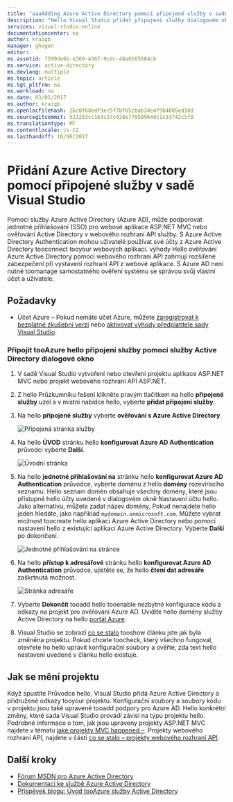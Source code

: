 ```yaml
---
title: "aaaAdding Azure Active Directory pomocí připojené služby v sadě Visual Studio | Microsoft Docs"
description: "Hello Visual Studio přidat připojení služby dialogovém okně Přidat služby Azure Active Directory"
services: visual-studio-online
documentationcenter: na
author: kraigb
manager: ghogen
editor: 
ms.assetid: f599de6b-e369-436f-9cdc-48a0165684cb
ms.service: active-directory
ms.devlang: multiple
ms.topic: article
ms.tgt_pltfrm: na
ms.workload: na
ms.date: 03/01/2017
ms.author: kraigb
ms.openlocfilehash: 26c8f68edf9ec5f7bf65cbab34e4f9b4085ed18d
ms.sourcegitcommit: 523283cc1b3c37c428e77850964dc1c33742c5f0
ms.translationtype: MT
ms.contentlocale: cs-CZ
ms.lasthandoff: 10/06/2017
---
```

# <a name="adding-an-azure-active-directory-by-using-connected-services-in-visual-studio"></a>Přidání Azure Active Directory pomocí připojené služby v sadě Visual Studio
Pomocí služby Azure Active Directory (Azure AD), může podporovat jednotné přihlašování (SSO) pro webové aplikace ASP.NET MVC nebo ověřování Active Directory v webového rozhraní API služby. S Azure Active Directory Authentication mohou uživatelé používat své účty z Azure Active Directory tooconnect tooyour webových aplikací. výhody Hello ověřování Azure Active Directory pomocí webového rozhraní API zahrnují rozšířené zabezpečení při vystavení rozhraní API z webové aplikace. S Azure AD není nutné toomanage samostatného ověření systému se správou svůj vlastní účet a uživatele.

## <a name="prerequisites"></a>Požadavky
- Účet Azure – Pokud nemáte účet Azure, můžete [zaregistrovat k bezplatné zkušební verzi](https://azure.microsoft.com/pricing/free-trial/?WT.mc_id=A261C142F) nebo [aktivovat výhody předplatitele sady Visual Studio](https://azure.microsoft.com/pricing/member-offers/msdn-benefits-details/?WT.mc_id=A261C142F).

### <a name="connect-tooazure-active-directory-using-hello-connected-services-dialog"></a>Připojit tooAzure hello připojení služby pomocí služby Active Directory dialogové okno
1. V sadě Visual Studio vytvoření nebo otevření projektu aplikace ASP.NET MVC nebo projekt webového rozhraní API ASP.NET.

1. Z hello Průzkumníku řešení klikněte pravým tlačítkem na hello **připojené služby** uzel a v místní nabídce hello, vyberte **přidat připojení služby**.

1. Na hello **připojené služby** vyberte **ověřování s Azure Active Directory**.
   
    ![Připojená stránka služby](./media/vs-azure-tools-connected-services-add-active-directory/connected-services-add-active-directory.png)

1. Na hello **ÚVOD** stránku hello **konfigurovat Azure AD Authentication** průvodci vyberte **Další**.
   
    ![Úvodní stránka](./media/vs-azure-tools-connected-services-add-active-directory/configure-azure-ad-wizard-1.png)

1. Na hello **jednotné přihlašování na** stránku hello **konfigurovat Azure AD Authentication** průvodce, vyberte doménu z hello **domény** rozevíracího seznamu. Hello seznam domén obsahuje všechny domény, které jsou přístupné hello účty uvedené v dialogovém okně Nastavení účtu hello. Jako alternativu, můžete zadat název domény, Pokud nenajdete hello jeden hledáte, jako například `mydomain.onmicrosoft.com`. Můžete vybrat možnost toocreate hello aplikaci Azure Active Directory nebo pomocí nastavení hello z existující aplikaci Azure Active Directory. Vyberte **Další** po dokončení.
   
    ![Jednotné přihlašování na stránce](./media/vs-azure-tools-connected-services-add-active-directory/configure-azure-ad-wizard-2.png)

1. Na hello **přístup k adresářové** stránku hello **konfigurovat Azure AD Authentication** průvodce, ujistěte se, že hello **čtení dat adresáře** zaškrtnutá možnost. 
   
    ![Stránka adresáře](./media/vs-azure-tools-connected-services-add-active-directory/configure-azure-ad-wizard-3.png)

1. Vyberte **Dokončit** tooadd hello tooenable nezbytné konfigurace kódu a odkazy na projekt pro ověřování Azure AD. Uvidíte hello domény služby Active Directory na hello [portál Azure](http://go.microsoft.com/fwlink/p/?LinkID=525040).

1. Visual Studio se zobrazí [co se stalo](#how-your-project-is-modified) tooshow článku jste jak byla změněna projektu. Pokud chcete toocheck, který všechno fungoval, otevřete ho hello upravit konfigurační soubory a ověřte, zda text hello nastavení uvedené v článku hello existuje. 

## <a name="how-your-project-is-modified"></a>Jak se mění projektu
Když spustíte Průvodce hello, Visual Studio přidá Azure Active Directory a přidružené odkazy tooyour projektu. Konfigurační soubory a soubory kódu v projektu jsou také upravené tooadd podpory pro Azure AD. Hello konkrétní změny, které sada Visual Studio provádí závisí na typu projektu hello. Podrobné informace o tom, jak jsou upraveny projekty ASP.NET MVC najdete v tématu [jaké projekty MVC happened –](http://go.microsoft.com/fwlink/p/?LinkID=513809). Projekty webového rozhraní API, najdete v části [co se stalo – projekty webového rozhraní API](http://go.microsoft.com/fwlink/p/?LinkId=513810).

## <a name="next-steps"></a>Další kroky
* [Fórum MSDN pro Azure Active Directory](https://social.msdn.microsoft.com/forums/azure/home?forum=WindowsAzureAD)
* [Dokumentaci ke službě Azure Active Directory](https://azure.microsoft.com/documentation/services/active-directory/)
* [Příspěvek blogu: Úvod tooAzure služby Active Directory](http://blogs.msdn.com/b/brunoterkaly/archive/2014/03/03/introduction-to-windows-azure-active-directory.aspx)

